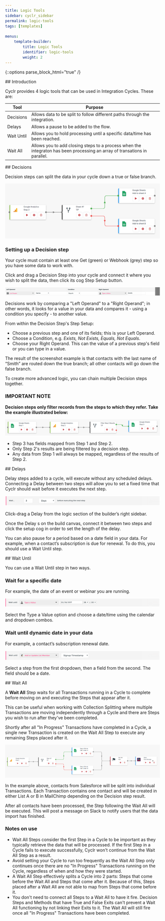 ```yaml
---
title: Logic Tools
sidebar: cyclr_sidebar
permalink: logic-tools
tags: [templates]

menus:
    template-builder:
        title: Logic Tools
        identifier: logic-tools
        weight: 2
---
```

{::options parse_block_html="true" /}
<section class="card py-5 my-5">
## Introduction

Cyclr provides 4 logic tools that can be used in Integration Cycles.  These are:

| Tool | Purpose |
| --- | --- |
| Decisions | Allows data to be split to follow different paths through the integration. |
| Delays | Allows a pause to be added to the flow. |
| Wait Until | Allows you to hold processing until a specific data/time has been reached. |
| Wait All | Allows you to add closing steps to a process when the integraton has been processing an array of transations in parallel. |


</section>
<section class="card py-5 my-5">
## Decisions

Decision steps can split the data in your cycle down a true or false branch.

![](./images/decision-example.png)

### Setting up a Decision step

Your cycle must contain at least one Get (green) or Webhook (grey) step so you have some data to work with.

Click and drag a Decision Step into your cycle and connect it where you wish to split the data, then click its cog Step Setup button.

![](./images/decision.png)

Decisions work by comparing a "Left Operand" to a "Right Operand"; in other words, it looks for a value in your data and compares it - using a condition you specify - to another value.

From within the Decision Step's Step Setup:

*   Choose a previous step and one of its fields; this is your Left Operand.
*   Choose a Condition, e.g. _Exists, Not Exists, Equals, Not Equals_.
*   Choose your Right Operand. This can the value of a previous step's field or you can type in a value.

The result of the screenshot example is that contacts with the last name of “Smith” are routed down the true branch; all other contacts will go down the false branch.

To create more advanced logic, you can chain multiple Decision steps together.

### IMPORTANT NOTE

**Decision steps only filter records from the steps to which they refer.  Take the example illustrated below:**

![](./images/example-decision.png)

* Step 3 has fields mapped from Step 1 and Step 2.
* Only Step 2's results are being filtered by a decision step.
* Any data from Step 1 will always be mapped, regardless of the results of Step 2.


</section>
<section class="card py-5 my-5">
## Delays

Delay steps added to a cycle, will execute without any scheduled delays. Connecting a Delay between two steps will allow you to set a fixed time that Cyclr should wait before it executes the next step.

![](./images/delay.png)

Click-drag a Delay from the logic section of the builder’s right sidebar.

Once the Delay s on the build canvas, connect it between two steps and click the setup cog in order to set the length of the delay.

You can also pause for a period based on a date field in your data. For example, when a contact’s subscription is due for renewal. To do this, you should use a Wait Until step.


</section>
<section class="card py-5 my-5">
## Wait Until

You can use a Wait Until step in two ways.

### Wait for a specific date

For example, the date of an event or webinar you are running.

![](./images/wait-until-fixed-date.png)

Select the Type a Value option and choose a date/time using the calendar and dropdown combos.

### Wait until dynamic date in your data

For example, a contact’s subscription renewal date.

![](./images/wait-until-dynamic-date.png)

Select a step from the first dropdown, then a field from the second. The field should be a date.


</section>
<section class="card py-5 my-5">
## Wait All

A **Wait All** Step waits for all Transactions running in a Cycle to complete before moving on and executing the Steps that appear after it.

This can be useful when working with Collection Splitting where multiple Transactions are moving independently through a Cycle and there are Steps you wish to run after they've been completed.

Shortly after all "In Progress" Transactions have completed in a Cycle, a single new Transaction is created on the Wait All Step to execute any remaining Steps placed after it.

![](./images/wait-all-example.png)

In the example above, contacts from Salesforce will be split into individual Transactions. Each Transaction contains one contact and will be created in either List A or B in MailChimp depending on the Decision step result.

After all contacts have been processed, the Step following the Wait All will be executed. This will post a message on Slack to notify users that the data import has finished.

### Notes on use

* Wait All Steps consider the first Step in a Cycle to be important as they typically retrieve the data that will be processed.  If the first Step in a Cycle fails to execute successfully, Cyclr won't continue from the Wait All Step as a result.
* Avoid setting your Cycle to run too frequently as the Wait All Step only continues once there are no "In Progress" Transactions running on the Cycle, regardless of when and how they were started.
* A Wait All Step effectively splits a Cycle into 2 parts: Steps that come before the Wait All and Steps that come after it.  Because of this, Steps placed after a Wait All are not able to map from Steps that come before it.
* You don't need to connect all Steps to a Wait All to have it fire.  Decision Steps and Methods that have True and False Exits can't prevent a Wait All functioning by not linking their Exits to it.  The Wait All will still fire once all "In Progress" Transactions have been completed.

</section>
